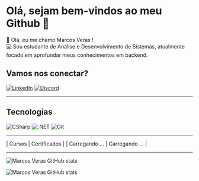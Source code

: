 # Olá, sejam bem-vindos ao meu Github 👋

🔶 Olá, eu me chamo Marcos Veras ! <br> 💻 Sou estudante de Análise e Desenvolvimento de Sistemas, atualmente focado em aprofundar meus conhecimentos em backend. <br>

## Vamos nos conectar?

[![LinkedIn](https://img.shields.io/badge/LinkedIn-0077B5?style=for-the-badge&logo=linkedin&logoColor=white)](https://www.linkedin.com/in/marcos-veras-704753223/)
[![Discord](https://img.shields.io/badge/Discord-7289DA?style=for-the-badge&logo=discord&logoColor=white)](timozera)

-----
## Tecnologias
<div style="display: inline_block">
  <img align="center" alt="CSharp" src="https://img.shields.io/badge/C%23-239120?style=for-the-badge&logo=c-sharp&logoColor=white">
  <img align="center" alt=".NET" src="https://img.shields.io/badge/.NET-5C2D91?style=for-the-badge&logo=.net&logoColor=white">
   <img align="center" alt="Git" src="https://img.shields.io/badge/GIT-E44C30?style=for-the-badge&logo=git&logoColor=white">
</div>

-----
| Cursos | Certificados |
| Carregando ... | Carregando ... | 

-----
![Marcos Veras GitHub stats](https://github-readme-stats.vercel.app/api?username=imveras&show_icons=true&theme=tokyonight)

![Marcos Veras GitHub stats](https://github-readme-stats.vercel.app/api/top-langs/?username=imveras&layout=compact&langs_count=7&theme=tokyonight/)



<!--
**imveras/imveras** is a ✨ _special_ ✨ repository because its `README.md` (this file) appears on your GitHub profile.

Here are some ideas to get you started:

- 🔭 I’m currently working on ...
- 🌱 I’m currently learning ...
- 👯 I’m looking to collaborate on ...
- 🤔 I’m looking for help with ...
- 💬 Ask me about ...
- 📫 How to reach me: ...
- 😄 Pronouns: ...
- ⚡ Fun fact: ...
-->
